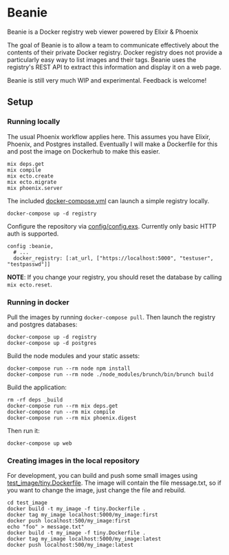 # Beanie

Beanie is a Docker registry web viewer powered by Elixir & Phoenix

The goal of Beanie is to allow a team to communicate effectively about
the contents of their private Docker registry. Docker registry does
not provide a particularly easy way to list images and their tags.
Beanie uses the registry's REST API to extract this information and
display it on a web page.

Beanie is still very much WIP and experimental.  Feedback is welcome!

## Setup

### Running locally

The usual Phoenix workflow applies here. This assumes you have
Elixir, Phoenix, and Postgres installed. Eventually I will make a
Dockerfile for this and post the image on Dockerhub to make this
easier.

```
mix deps.get
mix compile
mix ecto.create
mix ecto.migrate
mix phoenix.server
```

The included [docker-compose.yml](docker-compose.yml) can launch a
simple registry locally.

```
docker-compose up -d registry
```

Configure the repository via [config/config.exs](config/config.exs).
Currently only basic HTTP auth is supported.

```
config :beanie,
  # ...
  docker_registry: [:at_url, ["https://localhost:5000", "testuser", "testpasswd"]]
```

**NOTE**: If you change your registry, you should reset the database by
calling `mix ecto.reset`.

### Running in docker

Pull the images by running `docker-compose pull`. Then launch the
registry and postgres databases:

```
docker-compose up -d registry
docker-compose up -d postgres
```

Build the node modules and your static assets:

```
docker-compose run --rm node npm install
docker-compose run --rm node ./node_modules/brunch/bin/brunch build
```

Build the application:

```
rm -rf deps _build
docker-compose run --rm mix deps.get
docker-compose run --rm mix compile
docker-compose run --rm mix phoenix.digest
```

Then run it:

```
docker-compose up web
```

### Creating images in the local repository

For development, you can build and push some small images using
[test_image/tiny.Dockerfile](test_image/tiny.Dockerfile). The image
will contain the file message.txt, so if you want to change the image,
just change the file and rebuild.

```
cd test_image
docker build -t my_image -f tiny.Dockerfile .
docker tag my_image localhost:5000/my_image:first
docker push localhost:500/my_image:first
echo "foo" > message.txt"
docker build -t my_image -f tiny.Dockerfile .
docker tag my_image localhost:5000/my_image:latest
docker push localhost:500/my_image:latest
```
